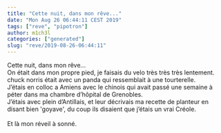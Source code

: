 ```yaml
---
title: "Cette nuit, dans mon rêve..."
date: "Mon Aug 26 06:44:11 CEST 2019"
tags: ["reve", "pipotron"]
author: m1ch3l
categories: ["generated"]
slug: "reve/2019-08-26-06:44:11"
---
```


Cette nuit, dans mon rêve...<br>
On était dans mon propre pied, je faisais du velo très très très lentement.<br>
chuck norris était avec un panda qui ressemblait à une tourterelle.<br>
J’étais en colloc a Amiens avec le chinois qui avait passé une semaine à péter dans ma chambre d’hôpital de Grenobles.<br>
J’étais avec plein d’Antillais, et leur décrivais ma recette de planteur en disant bien 'goyave', du coup ils disaient que j’étais un vrai Créole.<br>
<br>
Et là mon réveil à sonné.<br>
<br>
